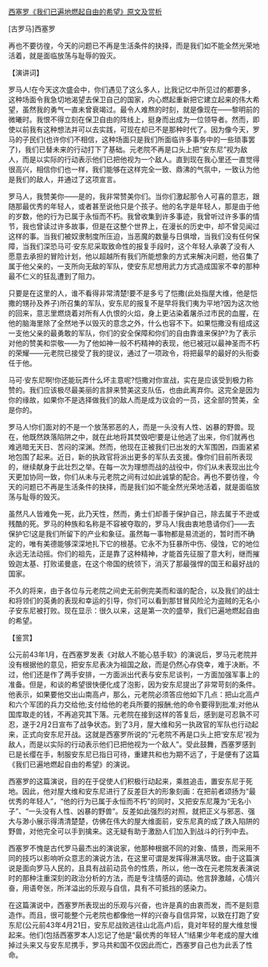[西塞罗《我们已遍地燃起自由的希望》原文及赏析](https://www.vrrw.net/wx/14708.html)

[古罗马]西塞罗

再也不要彷徨，今天的问题已不再是生活条件的抉择，而是我们如不能全然光荣地活着，就是面临放荡与耻辱的毁灭。

【演讲词】

罗马人!在今天这次盛会中，你们遇见了这么多人，比我记忆中所见过的都要多，这种场面令我急切地渴望去保卫自己的国家，内心燃起重新把它建立起来的伟大希望，虽然我的勇气一直未曾衰竭过。最令人难熬的时刻，就是像现在——黎明前的微曦时。我恨不得立刻在保卫自由的阵线上，挺身而出成为一位领导者。然而，即使以前我有这种想法并可以去实践，可现在却已不是那种时代了。因为像今天，罗马的子民们(也许你们不相信，这种场面只是我们所面临许多事务中的一些琐事罢了)，我们已替未来的行动打下了基础。元老院不再是口头上把“安东尼”视为敌人，而是以实际的行动表示他们已把他视为一个敌人。直到现在我心里还一直觉得很高兴，相信你们也一样，我们能够在这样完全一致、鼎沸的气氛中，一致认为他是我们的敌人，并通过了这项宣言。

罗马人，我赞美你——是的，我非常赞美你们。当你们激起那令人可喜的意志，跟随那最优秀的年轻人，或者甚至说他只是个孩子。他的名字是年轻人，那是由于他的岁数，他的行为已属于永恒而不朽。我曾收集到许多事迹，我曾听过许多事的情节，我也曾读过许多故事，但是在这整个世界上，在漫长的历史中，却不曾见闻过这样的事。当我们被奴隶制度所压迫，当恶魔的数量与日俱增，当我们没有任何保障，当我们深恐马可·安东尼采取致命性的报复手段时，这个年轻人承袭了没有人愿意去承担的冒险计划，他以超越所有我们所能想象的方式来解决问题，他召集了属于他父亲的，一支所向无敌的军队，使安东尼想用武力方式造成国家不幸的那种最不仁义的狂乱遭到了阻力。

只要是在这里的人，谁不看得非常清楚!要不是多亏了恺撒(此处指屋大维，他是恺撒的甥孙及养子)所召集的军队，安东尼的报复不是早将我们夷为平地?因为这次他的回来，意志里燃烧着对所有人仇恨的火焰，身上更沾染着屠杀过市民的血腥，在他的脑海里除了全然地予以毁灭的意念之外，什么也容不下。如果恺撒没有组成这一支他父亲的最勇敢的军队，你们的安全保障和你们的自由靠谁来保护?为了表示对他的赞美和崇敬——为了他如神一般不朽精神的表现，他已被冠以最神圣而不朽的荣耀——元老院已接受了我的提议，通过了一项政令，将把最早的最好的头衔委任于他。

马可·安东尼啊!你还能玩弄什么坏主意呢?恺撒对你宣战，实在是应该受到极力称赞的。我们应该极尽最美丽的言辞来赞美这支队伍，也由此离弃你。这完全是因为你的缘故，如果你不是选择做我们的敌人而是成为议会的一员，这全部的赞美，全是你的。

罗马人!你们面对的不是一个放荡邪恶的人，而是一头没有人性、凶暴的野兽。现在，他既然跌落陷阱之中，就在此地将其焚毁吧!要是让他逃了出来，你们就再也难逃暗无天日、苦闷的深渊。然而，他现在正被我们已出发的大军围困，四面紧紧地包围了起来。近日，新的执政官将派出更多的军队去支援。像你们目前所表现的，继续献身于此壮烈之举。在每一次为理想而战的战役中，你们从未表现出比今天更加协同一致，你们从未与元老院之间有过如此诚挚的配合。再也不要彷徨，今天的问题已不再是生活条件的抉择，而是我们如不能全然光荣地活着，就是面临放荡与耻辱的毁灭。

虽然凡人皆难免一死，此乃天性，然而，勇士们却善于保护自己，除去属于不逊或残酷的死。罗马的种族和名称是不容被夺取的，罗马人!我由衷地恳请你们——去保护它!这是我们所留下的产业和象征。虽然每一事物都是易流逝的，暂时而不确定的，唯有美德能够深深地扎下它的根基。它永不为狂暴所中伤、侵蚀，它的地位永远无法动摇。你们的祖先，正是靠了这种精神，才能首先征服了意大利，继而摧毁迦太基、打败诺曼底，在这个帝国的统领下，消灭了那最强悍的国王和最好战的国家。

不久的将来，由于各位与元老院之间史无前例完美而和谐的配合，以及我们的战士和将领们的英勇的表现和幸运的引导，你们可以看到那甘冒风险沦为盗贼的无名小子安东尼被打败。现在显示：很久以来，这是第一次的盛举，我们已遍地燃起自由的希望。



【鉴赏】

公元前43年1月，在西塞罗发表《对敌人不能心慈手软》的演说后，罗马元老院并没有根据他的意见，把安东尼表决为祖国之敌，而是仍然心存侥幸，难于决断。不过，他们还是作了两手安排，一方面派出代表与安东尼谈判，一方面加强军事上的准备。但是，和谈的希望很快便化成了泡影，因为安东尼提出了非常苛刻的条件。他表示，如果要他交出山南高卢，那么，元老院必须答应他如下几点：把山北高卢和六个军团的兵力交给他;支付给他的老兵所要的报酬;他的命令要得到批准;对他从国库取走的钱，不再追究其下落。元老院在接到这样的答复后，感到是可忍孰不可忍，遂于2月2日宣布了战争状态。到了3月，屋大维和另一执政官的军队也行动起来，正式向安东尼开战。这就是西塞罗所说的“元老院不再是口头上把‘安东尼’视为敌人，而是以实际的行动表示他们已把他视为一个敌人”。受此鼓舞，西塞罗感到已是长缨在手，制服安东尼已指日可待，重建共和也为期不远了，于是便有了这篇《我们已遍地燃起自由的希望》的演说。

西塞罗的这篇演说，目的在于促使人们积极行动起来，乘胜追击，置安东尼于死地。因此，他对屋大维和安东尼进行了反差巨大的形象刻画：在把前者颂扬为“最优秀的年轻人”，“他的行为已属于永恒而不朽”的同时，又把安东尼蔑为“无名小子”、“一头没有人性、凶暴的野兽”。反差如此强烈的对照，就把正义与邪恶、强大与渺小展示得清清楚楚，仿佛在伟大的屋大维面前，安东尼真的成了跌入陷阱的野兽，对他完全可以手到擒来。这无疑有助于激励人们加入到战斗的行列中去。

西塞罗不愧是古代罗马最杰出的演说家，他那种根据不同的对象、情景，而采用不同的技巧以影响听众意志的演说方法，在这里可谓是发挥得淋漓尽致。由于这篇演说是面向罗马人民的，且具有战前动员令的性质，所以，他一改在元老院发表演说时的那种注重深刻的政治分析的方法，而是专注情感的调动。他言辞激越，心情兴奋，用语夸张，所洋溢出的乐观与自信，具有不可抵挡的感染力。

在这篇演说中，西塞罗所表现出的乐观与兴奋，也许是真的由衷而发，而不是刻意造作。而且，很可能整个元老院也都像他一样的兴奋与自信异常，以致在打跑了安东尼(公元前43年4月21日，安东尼战败逃往山北高卢)后，竟对年轻的屋大维怠慢起来。他们(包括西塞罗本人)忘记了他是“最优秀的年轻人”!结果少年老成的屋大维掉过头来又与安东尼携手，罗马共和国不仅因此而亡，西塞罗自己也为此丢了性命。

